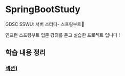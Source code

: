 # SpringBootStudy
GDSC SSWU: 서버 스터디- 스프링부트📓

인프런 스프링부트 입문 강의를 듣고 실습한 프로젝트 입니다 ! 

## 학습 내용 정리
### [섹션1](https://yuejeong.tistory.com/m/23)